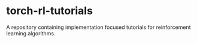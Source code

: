 # torch-rl-tutorials
A repository containing implementation focused tutorials for reinforcement learning algorithms.
